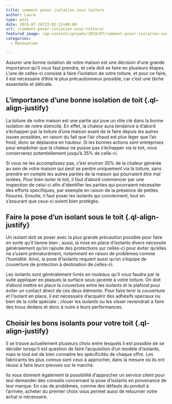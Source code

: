 ```yaml
---
title: comment poser isolation sous toiture
author: Laura
type: post
date: 2019-07-16T23:02:12+00:00
url: /comment-poser-isolation-sous-toiture/
featured_image: /wp-content/uploads/2019/07/comment-poser-isolation-sous-toiture.jpg
categories:
  - Rénovation

---
```

<p class="ql-align-justify">
  Assurer une bonne isolation de votre maison est une décision d’une grande importance qu’il vous faut prendre, et cela doit se faire en plusieurs étapes. L’une de celles-ci consiste à faire l’isolation de votre toiture, et pour ce faire, il est nécessaire d’être le plus précautionneux possible, car c’est une tâche essentielle et délicate.
</p>

<p class="ql-align-justify">
</p>

## L’importance d’une bonne isolation de toit {.ql-align-justify}

<p class="ql-align-justify">
</p>

<p class="ql-align-justify">
  La toiture de notre maison est une partie qui joue un rôle clé dans la bonne isolation de notre domicile. En effet, la chaleur aura tendance à d’abord s’échapper par la toiture d’une maison avant de le faire depuis les autres issues possibles, en raison du fait que l’air chaud est plus léger que l’air froid, donc se déplacera en hauteur. Si les bonnes actions sont entreprises pour empêcher que la chaleur ne puisse pas s’échapper via le toit, vous conserverez potentiellement jusqu’à 35% de celle-ci.
</p>

<p class="ql-align-justify">
</p>

<p class="ql-align-justify">
  Si vous ne les accomplissez pas, c’est environ 35% de la chaleur générée au sein de votre maison qui peut se perdre uniquement via la toiture, sans prendre en compte les autres parties de la maison qui pourraient être mal isolées. Pour bien isoler le toit, il faut d’abord commencer par une inspection de celui-ci afin d’identifier les parties qui pourraient nécessiter des efforts spécifiques, par exemple en raison de la présence de petites fissures. Ensuite, il faut poser les isolants qui conviennent, tout en s’assurant que ceux-ci soient bien protégés.
</p>

<p class="ql-align-justify">
</p>

## Faire la pose d’un isolant sous le toit {.ql-align-justify}

<p class="ql-align-justify">
</p>

<p class="ql-align-justify">
  Un isolant doit se poser avec la plus grande précaution possible pour faire en sorte qu’il tienne bien ; aussi, la mise en place d’isolants divers nécessite généralement qu’on rajoute des protections sur celles-ci pour éviter qu’elles ne s’usent prématurément, notamment en raison de problèmes comme l’humidité. Ainsi, la pose d’isolants requiert aussi qu’on s’équipe de couverture de protection à destination de celles-ci.
</p>

<p class="ql-align-justify">
</p>

<p class="ql-align-justify">
  Les isolants sont généralement livrés en rouleaux qu’il vous faudra par la suite appliquer en plaques la surface sous-jacente à votre toiture. On doit d’abord mettre en place la couverture entre les isolants et le plafond pour éviter un contact direct de ces deux éléments. Pour faire tenir la couverture et l’isolant en place, il est nécessaire d’acquérir des adhésifs spéciaux ou bien de la colle spéciale ; clouer les isolants ou les visser reviendrait à faire des trous dedans et donc à nuire à leurs performances.
</p>

<p class="ql-align-justify">
</p>

## Choisir les bons isolants pour votre toit {.ql-align-justify}

<p class="ql-align-justify">
</p>

<p class="ql-align-justify">
  Il se trouve actuellement plusieurs choix entre lesquels il est possible de se décider lorsqu’il est question de faire l’acquisition d’un modèle d’isolants, mais le tout est de bien connaitre les spécificités de chaque offre. Les fabricants les plus connus sont ceux à approcher, dans la mesure où ils ont réussi à faire leurs preuves sur le marché.
</p>

<p class="ql-align-justify">
</p>

<p class="ql-align-justify">
  Ils vous donnent également la possibilité d’approcher un service client pour leur demander des conseils concernant la pose d’isolants en provenance de leur marque. En cas de problèmes, comme des défauts du produit à l’arrivée, acheter du premier choix vous permet aussi de retourner votre achat si nécessaire.
</p>
